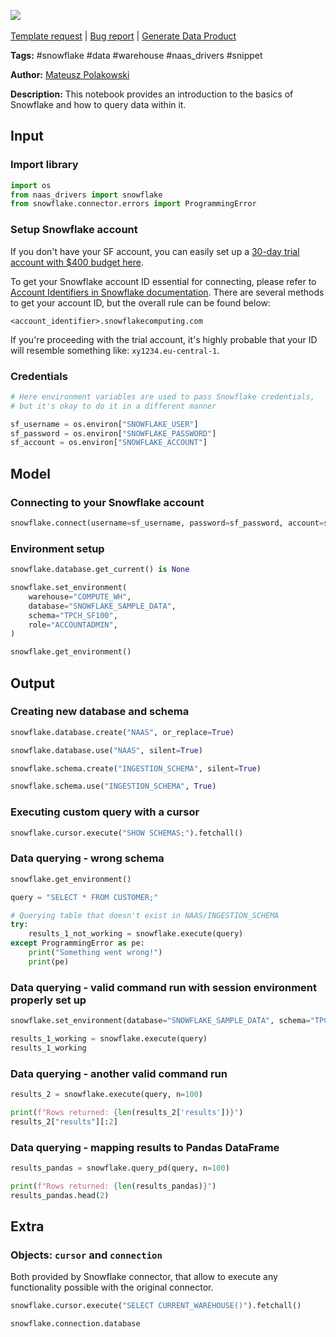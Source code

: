 <a href="https://app.naas.ai/user-redirect/naas/downloader?url=https://raw.githubusercontent.com/jupyter-naas/awesome-notebooks/master/Snowflake/Snowflake_Basics_and_data_querying.ipynb" target="_parent"><img src="https://naasai-public.s3.eu-west-3.amazonaws.com/open_in_naas.svg"/></a><br><br><a href="https://github.com/jupyter-naas/awesome-notebooks/issues/new?assignees=&labels=&template=template-request.md&title=Tool+-+Action+of+the+notebook+">Template request</a> | <a href="https://github.com/jupyter-naas/awesome-notebooks/issues/new?assignees=&labels=bug&template=bug_report.md&title=Snowflake+-+Basics+and+data+querying:+Error+short+description">Bug report</a> | <a href="https://app.naas.ai/user-redirect/naas/downloader?url=https://raw.githubusercontent.com/jupyter-naas/awesome-notebooks/master/Naas/Naas_Start_data_product.ipynb" target="_parent">Generate Data Product</a>

**Tags:** #snowflake #data #warehouse #naas_drivers #snippet

**Author:** [Mateusz Polakowski](https://www.linkedin.com/in/polakowski/)

**Description:** This notebook provides an introduction to the basics of Snowflake and how to query data within it.

## Input

### Import library


```python
import os
from naas_drivers import snowflake
from snowflake.connector.errors import ProgrammingError
```

### Setup Snowflake account

If you don't have your SF account, you can easily set up a [30-day trial account with $400 budget here](https://signup.snowflake.com/).

To get your Snowflake account ID essential for connecting, please refer to [Account Identifiers in Snowflake documentation](https://docs.snowflake.com/en/user-guide/admin-account-identifier.html). There are several methods to get your account ID, but the overall rule can be found below:

```<account_identifier>.snowflakecomputing.com```

If you're proceeding with the trial account, it's highly probable that your ID will resemble something like: `xy1234.eu-central-1`.

### Credentials


```python
# Here environment variables are used to pass Snowflake credentials,
# but it's okay to do it in a different manner

sf_username = os.environ["SNOWFLAKE_USER"]
sf_password = os.environ["SNOWFLAKE_PASSWORD"]
sf_account = os.environ["SNOWFLAKE_ACCOUNT"]
```

## Model

### Connecting to your Snowflake account


```python
snowflake.connect(username=sf_username, password=sf_password, account=sf_account)
```

### Environment setup


```python
snowflake.database.get_current() is None
```


```python
snowflake.set_environment(
    warehouse="COMPUTE_WH",
    database="SNOWFLAKE_SAMPLE_DATA",
    schema="TPCH_SF100",
    role="ACCOUNTADMIN",
)
```


```python
snowflake.get_environment()
```

## Output

### Creating new database and schema


```python
snowflake.database.create("NAAS", or_replace=True)
```


```python
snowflake.database.use("NAAS", silent=True)
```


```python
snowflake.schema.create("INGESTION_SCHEMA", silent=True)
```


```python
snowflake.schema.use("INGESTION_SCHEMA", True)
```

### Executing custom query with a cursor


```python
snowflake.cursor.execute("SHOW SCHEMAS;").fetchall()
```

### Data querying - wrong schema


```python
snowflake.get_environment()
```


```python
query = "SELECT * FROM CUSTOMER;"
```


```python
# Querying table that doesn't exist in NAAS/INGESTION_SCHEMA
try:
    results_1_not_working = snowflake.execute(query)
except ProgrammingError as pe:
    print("Something went wrong!")
    print(pe)
```

### Data querying - valid command run with session environment properly set up


```python
snowflake.set_environment(database="SNOWFLAKE_SAMPLE_DATA", schema="TPCH_SF100")
```


```python
results_1_working = snowflake.execute(query)
results_1_working
```

### Data querying - another valid command run


```python
results_2 = snowflake.execute(query, n=100)

print(f"Rows returned: {len(results_2['results'])}")
results_2["results"][:2]
```

### Data querying - mapping results to Pandas DataFrame


```python
results_pandas = snowflake.query_pd(query, n=100)

print(f"Rows returned: {len(results_pandas)}")
results_pandas.head(2)
```

## Extra

### Objects: `cursor` and `connection`

Both provided by Snowflake connector, that allow to execute any functionality possible with the original connector.


```python
snowflake.cursor.execute("SELECT CURRENT_WAREHOUSE()").fetchall()
```


```python
snowflake.connection.database
```
